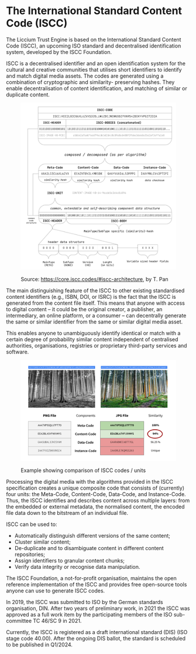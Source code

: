 # The International Standard Content Code (ISCC)

The Liccium Trust Engine is based on the International Standard Content Code (ISCC), an upcoming ISO standard and decentralised identification system, developed by the ISCC Foundation.

ISCC is a decentralised identifier and an open identification system for the cultural and creative communities that utilises short identifiers to identify and match digital media assets. The codes are generated using a combination of cryptographic and similarity- preserving hashes. They enable decentralisation of content identification, and matching of similar or duplicate content.

<figure><img src="../.gitbook/assets/iscc-codec-light.png" alt=""><figcaption><p>Source: <a href="https://core.iscc.codes/#iscc-architecture">https://core.iscc.codes/#iscc-architecture</a>, by T. Pan</p></figcaption></figure>

The main distinguishing feature of the ISCC to other existing standardised content identifiers (e.g., ISBN, DOI, or ISRC) is the fact that the ISCC is generated from the content file itself. This means that anyone with access to digital content – it could be the original creator, a publisher, an intermediary, an online platform, or a consumer – can decentrally generate the same or similar identifier from the same or similar digital media asset.

This enables anyone to unambiguously identify identical or match with a certain degree of probability similar content independent of centralised authorities, organisations, registries or proprietary third-party services and software.

<figure><img src="../.gitbook/assets/Forrest-Slide.png" alt=""><figcaption><p>Example showing comparison of ISCC codes / units</p></figcaption></figure>

Processing the digital media with the algorithms provided in the ISCC specification creates a unique composite code that consists of (currently) four units: the Meta-Code, Content-Code, Data-Code, and Instance-Code. Thus, the ISCC identifies and describes content across multiple layers: from the embedded or external metadata, the normalised content, the encoded file data down to the bitstream of an individual file.

ISCC can be used to:

* Automatically distinguish different versions of the same content;
* Cluster similar content;
* De-duplicate and to disambiguate content in different content repositories;
* Assign identifiers to granular content chunks;
* Verify data integrity or recognise data manipulation.

The ISCC Foundation, a not-for-profit organisation, maintains the open reference implementation of the ISCC and provides free open-source tools anyone can use to generate ISCC codes.

In 2019, the ISCC was submitted to ISO by the German standards organisation, DIN. After two years of preliminary work, in 2021 the ISCC was approved as a full work item by the participating members of the ISO sub-committee TC 46/SC 9 in 2021.

Currently, the ISCC is registered as a draft international standard (DIS) (ISO stage code 40.00). After the ongoing DIS ballot, the standard is scheduled to be published in Q1/2024.
